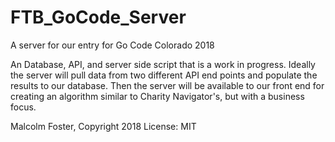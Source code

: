 # FTB_GoCode_Server

A server for our entry for Go Code Colorado 2018

An Database, API, and server side script that is a work in progress.  Ideally the server will pull data from two different API end points and populate the results to our database.  Then the server will be available to our front end for creating an algorithm similar to Charity Navigator's, but with a business focus.


Malcolm Foster, Copyright 2018
License: MIT
